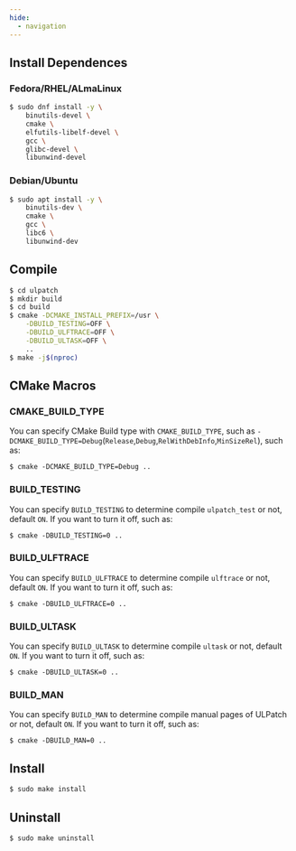 ```yaml
---
hide:
  - navigation
---
```


## Install Dependences

### Fedora/RHEL/ALmaLinux

```bash
$ sudo dnf install -y \
	binutils-devel \
	cmake \
	elfutils-libelf-devel \
	gcc \
	glibc-devel \
	libunwind-devel
```


### Debian/Ubuntu

```bash
$ sudo apt install -y \
	binutils-dev \
	cmake \
	gcc \
	libc6 \
	libunwind-dev
```


## Compile

```bash
$ cd ulpatch
$ mkdir build
$ cd build
$ cmake -DCMAKE_INSTALL_PREFIX=/usr \
	-DBUILD_TESTING=OFF \
	-DBUILD_ULFTRACE=OFF \
	-DBUILD_ULTASK=OFF \
	..
$ make -j$(nproc)
```


## CMake Macros

### CMAKE_BUILD_TYPE

You can specify CMake Build type with `CMAKE_BUILD_TYPE`, such as `-DCMAKE_BUILD_TYPE=Debug`(`Release`,`Debug`,`RelWithDebInfo`,`MinSizeRel`), such as:

```
$ cmake -DCMAKE_BUILD_TYPE=Debug ..
```

### BUILD_TESTING

You can specify `BUILD_TESTING` to determine compile `ulpatch_test` or not, default `ON`.
If you want to turn it off, such as:

```
$ cmake -DBUILD_TESTING=0 ..
```

### BUILD_ULFTRACE

You can specify `BUILD_ULFTRACE` to determine compile `ulftrace` or not, default `ON`.
If you want to turn it off, such as:

```
$ cmake -DBUILD_ULFTRACE=0 ..
```

### BUILD_ULTASK

You can specify `BUILD_ULTASK` to determine compile `ultask` or not, default `ON`.
If you want to turn it off, such as:

```
$ cmake -DBUILD_ULTASK=0 ..
```

### BUILD_MAN

You can specify `BUILD_MAN` to determine compile manual pages of ULPatch or not, default `ON`.
If you want to turn it off, such as:

```
$ cmake -DBUILD_MAN=0 ..
```

## Install

```bash
$ sudo make install
```

## Uninstall

```bash
$ sudo make uninstall
```
